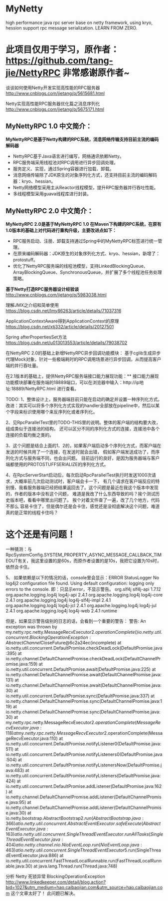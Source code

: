 # MyNetty
high performance java rpc server base on netty framework, using kryo, hession support rpc message serialization. LEARN FROM ZERO.

# 此项目仅用于学习，原作者：https://github.com/tang-jie/NettyRPC 非常感谢原作者~


谈谈如何使用Netty开发实现高性能的RPC服务器 http://www.cnblogs.com/jietang/p/5615681.html

Netty实现高性能RPC服务器优化篇之消息序列化 http://www.cnblogs.com/jietang/p/5675171.html

## MyNettyRPC 1.0 中文简介：
**MyNettyRPC是基于Netty构建的RPC系统，消息网络传输支持目前主流的编码解码器**
* NettyRPC基于Java语言进行编写，网络通讯依赖Netty。
* RPC服务端采用线程池对RPC调用进行异步回调处理。
* 服务定义、实现，通过Spring容器进行加载、卸载。
* 消息网络传输除了JDK原生的对象序列化方式，还支持目前主流的编码解码器：kryo、hessian。
* Netty网络模型采用主从Reactor线程模型，提升RPC服务器并行吞吐性能。
* 多线程模型采用guava线程库进行封装。


## MyNettyRPC 2.0 中文简介：
**MyNettyRPC 2.0是基于MyNettyRPC 1.0 在Maven下构建的RPC系统，在原有1.0版本的基础上对代码进行重构升级，主要改进点如下：**
* RPC服务启动、注册、卸载支持通过Spring中的MyNettyRPC标签进行统一管理。
* 在原来编码解码器：JDK原生的对象序列化方式、kryo、hessian，新增了：protostuff。
* 优化了NettyRPC服务端的线程池模型，支持LinkedBlockingQueue、ArrayBlockingQueue、SynchronousQueue，并扩展了多个线程池任务处理策略。

**基于Netty打造RPC服务器设计经验谈**
http://www.cnblogs.com/jietang/p/5983038.html

理解JMX之介绍和简单使用
https://blog.csdn.net/lmy86263/article/details/71037316

ApplicationContextAware得到ApplicationContext的原理
https://blog.csdn.net/xtj332/article/details/20127501

Spring afterPropertiesSet方法
https://blog.csdn.net/u013013553/article/details/79038702

在NettyRPC 2.0的基础上新增NettyRPC异步回调功能模块：
基于cglib生成异步代理Mock对象，针对一些极端耗时的RPC调用场景进行异步回调，从而提高客户端的并行吞吐量。

在2.1版本的基础上，提供NettyRPC服务端接口能力展现功能：**
接口能力展现功能模块部署在服务端的18889端口，可以在浏览器中输入：http://ip地址:18889/NettyRPC.html 进行查看。
 
TODO:
1、整体设计上，服务器端目前只能在启动的确定并设置一种序列化方式。
改进：其实可以将多个序列化方式实现的handler全部放在pipeline中，然后以某个字段来标识使用哪个来反序列化或者序列化。

2、见RpcParallelTest里的TODO-THIS里的说明。整体的客户端的结构要大改，组成类似于连接池的结构，
还可以区分不同的序列化方式的连接，连接池中各个连接的负载均衡之类的。

3、这个问题是结合上面的1、2的，如果客户端启动多个序列化方式，而客户端在发送的时候共用了一个连接，在发送时就会出错，
假如客户端发送成功了，而序列化方式与服务端不同，也会出问题。
目前运行的良好，是因为服务器端与客户端都使用的PROTOSTUFFSERIALIZE的序列化方式。

4、在RpcServerStart启动后，每次启动RpcParallelTest执行时发送1000次请求，大概率前几次启动测试时，客户端会卡一下，
有几个请求在客户端反应的特别慢，我看服务器端已经把结果返回去了。这个问题是最近在我这个版本中发现的，作者的版本中没有这个问题，
难道是我改了什么东西导致的吗？挨个测试历史版本吧，看看中哪里出问题了。
挨个对着文件查了一遍，改了几个地方，代码不那么 容易卡住了，但是偶尔还是会卡住，感觉还是没彻底解决这个问题，难道真的是正常的线程卡住吗？
# 这个还是有问题！
一种猜测：与RpcSystemConfig.SYSTEM_PROPERTY_ASYNC_MESSAGE_CALLBACK_TIMEOUT有关，我这里设置的是60s，而原作者设置的是10s，我把它设置为10s时，依然会卡住。

5、
如果依赖是以下的情况的话，console里会显示：ERROR StatusLogger No log4j2 configuration file found. Using default configuration: logging only errors to the console.
即：只显示error，不显示警告。
<dependency>
            <groupId>org.slf4j</groupId>
            <artifactId>slf4j-api</artifactId>
            <version>1.7.12</version>
        </dependency>
        <dependency>
            <groupId>org.apache.logging.log4j</groupId>
            <artifactId>log4j-api</artifactId>
            <version>2.4.1</version>
        </dependency>
        <dependency>
            <groupId>org.apache.logging.log4j</groupId>
            <artifactId>log4j-core</artifactId>
            <version>2.4.1</version>
        </dependency>
        <dependency>
            <groupId>org.apache.logging.log4j</groupId>
            <artifactId>log4j-slf4j-impl</artifactId>
            <version>2.4.1</version>
        </dependency>
        <dependency>
            <groupId>org.apache.logging.log4j</groupId>
            <artifactId>log4j-jcl</artifactId>
            <version>2.4.1</version>
        </dependency>
        <dependency>
            <groupId>org.apache.logging.log4j</groupId>
            <artifactId>log4j-jul</artifactId>
            <version>2.4.1</version>
        </dependency>
        <dependency>
            <groupId>org.apache.logging.log4j</groupId>
            <artifactId>log4j-web</artifactId>
            <version>2.4.1</version>
            <scope>runtime</scope>
        </dependency>

但是，如果显示警告级别的日志的话，会看到一个重要的警告：
警告: An exception was thrown by my.netty.rpc.netty.MessageRecvExecutor$2.operationComplete()
io.netty.util.concurrent.BlockingOperationException: AbstractChannel$CloseFuture@6c2a24ec(incomplete)
	at io.netty.util.concurrent.DefaultPromise.checkDeadLock(DefaultPromise.java:395)
	at io.netty.channel.DefaultChannelPromise.checkDeadLock(DefaultChannelPromise.java:159)
	at io.netty.util.concurrent.DefaultPromise.await(DefaultPromise.java:225)
	at io.netty.channel.DefaultChannelPromise.await(DefaultChannelPromise.java:131)
	at io.netty.channel.DefaultChannelPromise.await(DefaultChannelPromise.java:30)
	at io.netty.util.concurrent.DefaultPromise.sync(DefaultPromise.java:337)
	at io.netty.channel.DefaultChannelPromise.sync(DefaultChannelPromise.java:119)
	at io.netty.channel.DefaultChannelPromise.sync(DefaultChannelPromise.java:30)
	at my.netty.rpc.netty.MessageRecvExecutor$2.operationComplete(MessageRecvExecutor.java:118)
	at my.netty.rpc.netty.MessageRecvExecutor$2.operationComplete(MessageRecvExecutor.java:110)
	at io.netty.util.concurrent.DefaultPromise.notifyListener0(DefaultPromise.java:511)
	at io.netty.util.concurrent.DefaultPromise.notifyListeners0(DefaultPromise.java:504)
	at io.netty.util.concurrent.DefaultPromise.notifyListenersNow(DefaultPromise.java:483)
	at io.netty.util.concurrent.DefaultPromise.notifyListeners(DefaultPromise.java:424)
	at io.netty.util.concurrent.DefaultPromise.addListener(DefaultPromise.java:162)
	at io.netty.channel.DefaultChannelPromise.addListener(DefaultChannelPromise.java:95)
	at io.netty.channel.DefaultChannelPromise.addListener(DefaultChannelPromise.java:30)
	at io.netty.bootstrap.AbstractBootstrap$2.run(AbstractBootstrap.java:366)
	at io.netty.util.concurrent.AbstractEventExecutor.safeExecute(AbstractEventExecutor.java:163)
	at io.netty.util.concurrent.SingleThreadEventExecutor.runAllTasks(SingleThreadEventExecutor.java:404)
	at io.netty.channel.nio.NioEventLoop.run(NioEventLoop.java:463)
	at io.netty.util.concurrent.SingleThreadEventExecutor$5.run(SingleThreadEventExecutor.java:886)
	at io.netty.util.concurrent.FastThreadLocalRunnable.run(FastThreadLocalRunnable.java:30)
	at java.lang.Thread.run(Thread.java:748)

分析 Netty 死锁异常 BlockingOperationException
http://www.linkedkeeper.com/detail/blog.action?bid=1027&utm_medium=hao.caibaojian.com&utm_source=hao.caibaojian.com
这个文章太好了！
此问题已解决。











